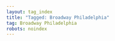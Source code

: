 ```yaml
---
layout: tag_index
title: "Tagged: Broadway Philadelphia"
tag: Broadway Philadelphia
robots: noindex
---
```


